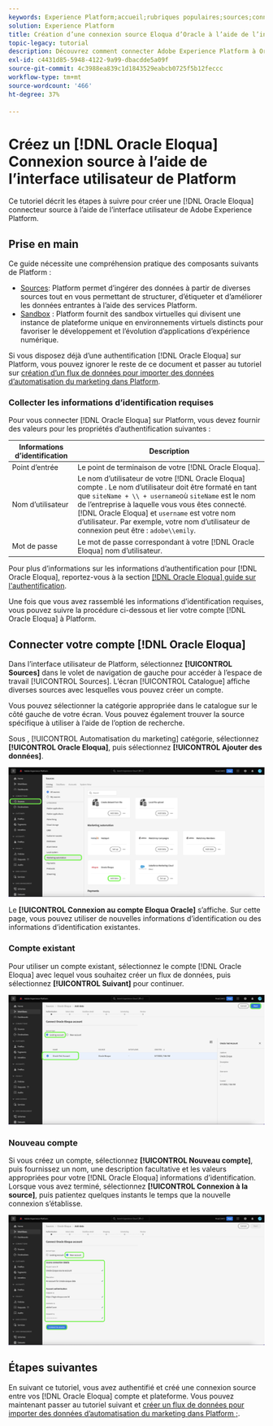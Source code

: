 ```yaml
---
keywords: Experience Platform;accueil;rubriques populaires;sources;connecteurs;oracle;oracle eloqua;éloqua
solution: Experience Platform
title: Création d’une connexion source Eloqua d’Oracle à l’aide de l’interface utilisateur de Platform
topic-legacy: tutorial
description: Découvrez comment connecter Adobe Experience Platform à Oracle Eloqua à l’aide de l’interface utilisateur de Platform.
exl-id: c4431d85-5948-4122-9a99-dbacdde5a09f
source-git-commit: 4c3988ea839c1d1843529eabcb0725f5b12feccc
workflow-type: tm+mt
source-wordcount: '466'
ht-degree: 37%

---
```


# Créez un [!DNL Oracle Eloqua] Connexion source à l’aide de l’interface utilisateur de Platform

Ce tutoriel décrit les étapes à suivre pour créer une [!DNL Oracle Eloqua] connecteur source à l’aide de l’interface utilisateur de Adobe Experience Platform.

## Prise en main

Ce guide nécessite une compréhension pratique des composants suivants de Platform :

* [Sources](../../../../home.md): Platform permet d’ingérer des données à partir de diverses sources tout en vous permettant de structurer, d’étiqueter et d’améliorer les données entrantes à l’aide des services Platform.
* [Sandbox](../../../../../sandboxes/home.md) : Platform fournit des sandbox virtuelles qui divisent une instance de plateforme unique en environnements virtuels distincts pour favoriser le développement et l’évolution d’applications d’expérience numérique.

Si vous disposez déjà d’une authentification [!DNL Oracle Eloqua] sur Platform, vous pouvez ignorer le reste de ce document et passer au tutoriel sur [création d’un flux de données pour importer des données d’automatisation du marketing dans Platform](../../dataflow/marketing-automation.md).

### Collecter les informations d’identification requises

Pour vous connecter [!DNL Oracle Eloqua] sur Platform, vous devez fournir des valeurs pour les propriétés d’authentification suivantes :

| Informations d’identification | Description |
| --- | --- |
| Point d’entrée | Le point de terminaison de votre [!DNL Oracle Eloqua]. |
| Nom d’utilisateur | Le nom d’utilisateur de votre [!DNL Oracle Eloqua] compte . Le nom d’utilisateur doit être formaté en tant que `siteName + \\ + username`où `siteName` est le nom de l’entreprise à laquelle vous vous êtes connecté. [!DNL Oracle Eloqua] et `username` est votre nom d’utilisateur. Par exemple, votre nom d’utilisateur de connexion peut être : `adobe\\emily`. |
| Mot de passe | Le mot de passe correspondant à votre [!DNL Oracle Eloqua] nom d’utilisateur. |

Pour plus d’informations sur les informations d’authentification pour [!DNL Oracle Eloqua], reportez-vous à la section [[!DNL Oracle Eloqua] guide sur l&#39;authentification](https://docs.oracle.com/en/cloud/saas/marketing/eloqua-rest-api/Authentication_Basic.html).

Une fois que vous avez rassemblé les informations d’identification requises, vous pouvez suivre la procédure ci-dessous et lier votre compte [!DNL Oracle Eloqua] à Platform.

## Connecter votre compte [!DNL Oracle Eloqua]

Dans l’interface utilisateur de Platform, sélectionnez **[!UICONTROL Sources]** dans le volet de navigation de gauche pour accéder à l’espace de travail [!UICONTROL Sources]. L’écran [!UICONTROL Catalogue] affiche diverses sources avec lesquelles vous pouvez créer un compte.

Vous pouvez sélectionner la catégorie appropriée dans le catalogue sur le côté gauche de votre écran. Vous pouvez également trouver la source spécifique à utiliser à l’aide de l’option de recherche.

Sous , [!UICONTROL Automatisation du marketing] catégorie, sélectionnez **[!UICONTROL Oracle Eloqua]**, puis sélectionnez **[!UICONTROL Ajouter des données]**.

![catalogue](../../../../images/tutorials/create/oracle-eloqua/catalog.png)

Le **[!UICONTROL Connexion au compte Eloqua Oracle]** s’affiche. Sur cette page, vous pouvez utiliser de nouvelles informations d’identification ou des informations d’identification existantes.

### Compte existant

Pour utiliser un compte existant, sélectionnez le compte [!DNL Oracle Eloqua] avec lequel vous souhaitez créer un flux de données, puis sélectionnez **[!UICONTROL Suivant]** pour continuer.

![existant](../../../../images/tutorials/create/oracle-eloqua/existing.png)

### Nouveau compte

Si vous créez un compte, sélectionnez **[!UICONTROL Nouveau compte]**, puis fournissez un nom, une description facultative et les valeurs appropriées pour votre [!DNL Oracle Eloqua] informations d’identification. Lorsque vous avez terminé, sélectionnez **[!UICONTROL Connexion à la source]**, puis patientez quelques instants le temps que la nouvelle connexion sʼétablisse.

![nouveau](../../../../images/tutorials/create/oracle-eloqua/new.png)

## Étapes suivantes

En suivant ce tutoriel, vous avez authentifié et créé une connexion source entre vos [!DNL Oracle Eloqua] compte et plateforme. Vous pouvez maintenant passer au tutoriel suivant et [créer un flux de données pour importer des données d’automatisation du marketing dans Platform ;](../../dataflow/marketing-automation.md).

